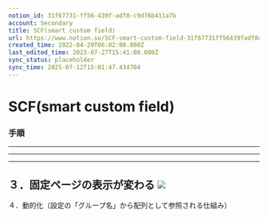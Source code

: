 ```yaml
---
notion_id: 31f67731-ff56-439f-adf8-c9d76b411a7b
account: Secondary
title: SCF(smart custom field)
url: https://www.notion.so/SCF-smart-custom-field-31f67731ff56439fadf8c9d76b411a7b
created_time: 2022-04-29T06:02:00.000Z
last_edited_time: 2023-07-27T15:41:00.000Z
sync_status: placeholder
sync_time: 2025-07-12T15:01:47.434704
---
```

# SCF(smart custom field)

### 手順
---
---
---
３．固定ページの表示が変わる
![](https://prod-files-secure.s3.us-west-2.amazonaws.com/d58fe38c-a9d4-4466-aed9-85604b7b2c6d/f84f2beb-e29f-4a2e-b655-5f555bec31b8/Untitled.png?X-Amz-Algorithm=AWS4-HMAC-SHA256&X-Amz-Content-Sha256=UNSIGNED-PAYLOAD&X-Amz-Credential=ASIAZI2LB466SCQZ6KOD%2F20250719%2Fus-west-2%2Fs3%2Faws4_request&X-Amz-Date=20250719T060929Z&X-Amz-Expires=3600&X-Amz-Security-Token=IQoJb3JpZ2luX2VjEIX%2F%2F%2F%2F%2F%2F%2F%2F%2F%2FwEaCXVzLXdlc3QtMiJIMEYCIQDtNkGjRWdvFbj30Jx3Vcxt5anDIVZECZahwvxzHtOjKQIhAL2Y5bD3eXmmkpJehore5Y6olTw%2BQ8yOeYHwb%2BrlhH0fKogECJ7%2F%2F%2F%2F%2F%2F%2F%2F%2F%2FwEQABoMNjM3NDIzMTgzODA1IgzkZyKfN7SqU%2FAXEJQq3ANtFbRt7YdoD3qKnNG2S%2BsGMhq6hFXpIDkLS6z01k3wYZcMzAwkQjoNaM0VfnXk3oFKDQP7HKW2rbitEUj%2BpqtuDXNTZJWdZuKz7RxP508XlYd0juWC%2BsWTU5zonnXpnSVUjLYfoHmzoKYgtNSjLACAVEqU2bMcwyX1aZjYS%2F6iLAOSZJ78sPL0kK1pNCxlDVwTRcV9%2Be8qmUX26cL5blnainnbUO6kn3rYEEaB9DxZ8kEe2wJol0bJQ%2FFpvhBmOiRYUmajO1dmMvNST%2BxMVg0veM5oIzkuFIZiKUvkSjce%2BCOkbHPfQc9P%2B3TqYeYsVGgKAY0U5GdMNWDhjrXgFqxUk7UYVYsdunySVP91fRQ4GLQIRPdOxNP%2F7U47gf9fRNsIKATaws6GkdazHuuibfrlEKgQFGpBo6HqQskZb5PciCgkdoEslzHo7eGAylVC3vIbeLPe%2BsNaasSTsaeKBnf61xVkMMVuvKwuGzIsGhfHwk%2FQw%2Fsdtf0GVwf6iCq%2BlbViO%2F4mYvK6XJsoObK%2FWbH%2FAFKXMvPEEZgL6Zsc9d89%2BCsd0UGFlwg5IHzaDvdOiexAMes4ZU7MSDTWZkTy5zQiKacm5wZZMwsdXF1GFeBnIwfU8S2Z9kmE1IBqcDD2xOzDBjqkAdAICoVeFX0GxH34KQDofPyXWj74ph%2FOLEceG9tj4h9ZL6u0jJqe%2BVpM06xQ3pc%2FHz%2BpeDzgiBvft7Wvy1PIE3GCPMFFVoR3XT%2FntGvxs9zOE8l%2BKCJJNHvUrFBe5YT%2FF1i9UyppV9EOFnFEh1RaiQCrrPwyvKgKry6k1o%2B07MSveuIP758wDRtB2OHBnCdZp6SGiicUtkwRTPAg9rPbqKCbd7VK&X-Amz-Signature=69c2061d9bfab8015ea2a29f0bb716193a3be8d1cb225b50c122dca1d8226e74&X-Amz-SignedHeaders=host&x-amz-checksum-mode=ENABLED&x-id=GetObject)
---
４．動的化（設定の「グループ名」から配列として参照される仕組み）